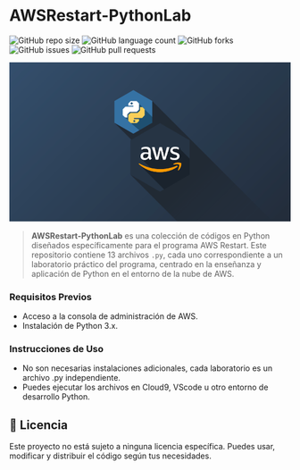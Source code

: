 # AWSRestart-PythonLab

![GitHub repo size](https://img.shields.io/github/repo-size/JoelRodriguez999/AWSRestart-PythonLab?style=for-the-badge)
![GitHub language count](https://img.shields.io/github/languages/count/JoelRodriguez999/AWSRestart-PythonLab?style=for-the-badge)
![GitHub forks](https://img.shields.io/github/forks/JoelRodriguez999/AWSRestart-PythonLab?style=for-the-badge)
![GitHub issues](https://img.shields.io/github/issues/JoelRodriguez999/AWSRestart-PythonLab?style=for-the-badge)
![GitHub pull requests](https://img.shields.io/github/issues-pr-raw/JoelRodriguez999/AWSRestart-PythonLab?style=for-the-badge)

<img src="imagePythonAws.png">

> **AWSRestart-PythonLab** es una colección de códigos en Python diseñados específicamente para el programa AWS Restart. Este repositorio contiene 13 archivos `.py`, cada uno correspondiente a un laboratorio práctico del programa, centrado en la enseñanza y aplicación de Python en el entorno de la nube de AWS.

### Requisitos Previos

- Acceso a la consola de administración de AWS.
- Instalación de Python 3.x.

### Instrucciones de Uso

- No son necesarias instalaciones adicionales, cada laboratorio es un archivo .py independiente.
- Puedes ejecutar los archivos en Cloud9, VScode u otro entorno de desarrollo Python.

## 📝 Licencia

Este proyecto no está sujeto a ninguna licencia específica. Puedes usar, modificar y distribuir el código según tus necesidades.


